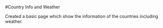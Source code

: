 #Country Info and Weather

Created a basic page which show the information of the countries including weather.
